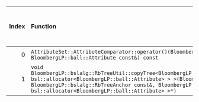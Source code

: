 |   Index | Function                                                                                                                                                                                                                                                                                                                                                         |   Difference in number of lines |   Function size difference in bytes | Disassembly                                                             |   Number of lines in assumed build | Number of bytes in assumed build   | Number of lines in ignored build   | Number of bytes in ignored build   |
|--------:|:-----------------------------------------------------------------------------------------------------------------------------------------------------------------------------------------------------------------------------------------------------------------------------------------------------------------------------------------------------------------|--------------------------------:|------------------------------------:|:------------------------------------------------------------------------|-----------------------------------:|:-----------------------------------|:-----------------------------------|:-----------------------------------|
|       0 | `AttributeSet::AttributeComparator::operator()(BloombergLP::ball::Attribute const&, BloombergLP::ball::Attribute const&) const`                                                                                                                                                                                                                                  |                              -5 |                                 -16 | [Assumed](0.assume.s.txt), [Ignored](0.none.s.txt), [Diff](0.diff.html) |                                176 | 4,273,920                          | 192                                | 4,269,392                          |
|       1 | `void BloombergLP::bslalg::RbTreeUtil::copyTree<BloombergLP::bslstl::TreeNodePool<BloombergLP::ball::Attribute, bsl::allocator<BloombergLP::ball::Attribute> > >(BloombergLP::bslalg::RbTreeAnchor*, BloombergLP::bslalg::RbTreeAnchor const&, BloombergLP::bslstl::TreeNodePool<BloombergLP::ball::Attribute, bsl::allocator<BloombergLP::ball::Attribute> >*)` |                            -271 |                               -1216 | [Assumed](1.assume.s.txt), [Ignored](1.none.s.txt), [Diff](1.diff.html) |                                352 | 4,278,608                          | 1,568                              | 4,274,160                          |